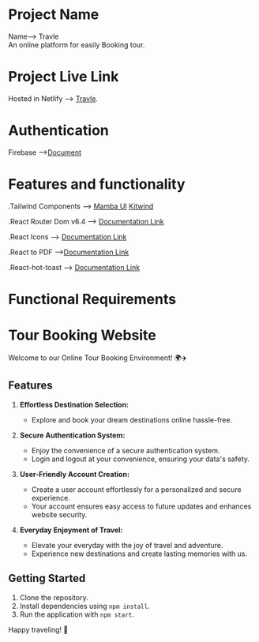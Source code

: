 # Project Name

Name--> Travle </br>
An online platform for easily Booking tour.

# Project Live Link

Hosted in Netlify --> [Travle](https://654e64d04e0b5e0ee3b8871d--chic-platypus-a68ab9.netlify.app/).

# Authentication

Firebase -->[Document](https://firebase.google.com/docs/auth/web/github-auth?hl=en&authuser=0)

# Features and functionality

.Tailwind Components --> [ Mamba UI](https://www.mambaui.com/) [ Kitwind](https://kitwind.io/products/kometa/components) </br>

.React Router Dom v6.4 --> [Documentation Link](https://reactrouter.com/en/main/start/overview) </br>

.React Icons --> [Documentation Link](https://react-icons.github.io/react-icons/) </br>

.React to PDF -->[Documentation Link](https://www.npmjs.com/package/react-to-pdf) </br>

.React-hot-toast --> [Documentation Link](https://react-hot-toast.com/) </br>

# Functional Requirements

# Tour Booking Website

Welcome to our Online Tour Booking Environment! 🌍✈️

## Features

1. **Effortless Destination Selection:**
   - Explore and book your dream destinations online hassle-free.

2. **Secure Authentication System:**
   - Enjoy the convenience of a secure authentication system.
   - Login and logout at your convenience, ensuring your data's safety.

3. **User-Friendly Account Creation:**
   - Create a user account effortlessly for a personalized and secure experience.
   - Your account ensures easy access to future updates and enhances website security.

4. **Everyday Enjoyment of Travel:**
   - Elevate your everyday with the joy of travel and adventure.
   - Experience new destinations and create lasting memories with us.

## Getting Started

1. Clone the repository.
2. Install dependencies using `npm install`.
3. Run the application with `npm start`.


Happy traveling! 🚀

